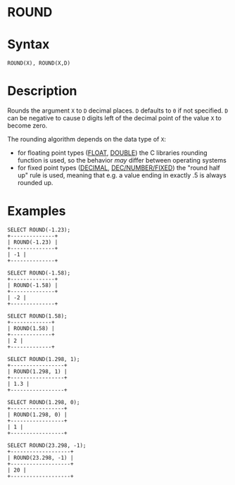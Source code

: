 # ROUND

#

# Syntax

```
ROUND(X), ROUND(X,D)
```

#

# Description

Rounds the argument `X` to `D` decimal places. `D` defaults to `0` if not specified.
`D` can be negative to cause `D` digits left of the decimal point of the
value `X` to become zero.

The rounding algorithm depends on the data type of `X`:

* for floating point types ([FLOAT](../../../../data-types/data-types-numeric-data-types/floating-point-accuracy.md), [DOUBLE](../../../../data-types/data-types-numeric-data-types/double.md)) the C libraries rounding function is used, so the behavior *may* differ between operating systems
* for fixed point types ([DECIMAL](../../../../data-types/data-types-numeric-data-types/decimal.md), [DEC/NUMBER/FIXED](../../../../data-types/data-types-numeric-data-types/dec-numeric-fixed.md)) the "round half up" rule is used, meaning that e.g. a value ending in exactly .5 is always rounded up.

#

# Examples

```
SELECT ROUND(-1.23);
+--------------+
| ROUND(-1.23) |
+--------------+
| -1 |
+--------------+

SELECT ROUND(-1.58);
+--------------+
| ROUND(-1.58) |
+--------------+
| -2 |
+--------------+

SELECT ROUND(1.58); 
+-------------+
| ROUND(1.58) |
+-------------+
| 2 |
+-------------+

SELECT ROUND(1.298, 1);
+-----------------+
| ROUND(1.298, 1) |
+-----------------+
| 1.3 |
+-----------------+

SELECT ROUND(1.298, 0);
+-----------------+
| ROUND(1.298, 0) |
+-----------------+
| 1 |
+-----------------+

SELECT ROUND(23.298, -1);
+-------------------+
| ROUND(23.298, -1) |
+-------------------+
| 20 |
+-------------------+
```
